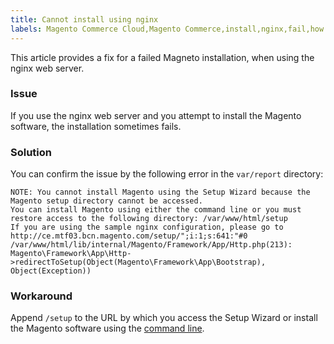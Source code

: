 ```yaml
---
title: Cannot install using nginx
labels: Magento Commerce Cloud,Magento Commerce,install,nginx,fail,how to
---
```


This article provides a fix for a failed Magneto installation, when using the nginx web server.

### Issue

If you use the nginx web server and you attempt to install the Magento software, the installation sometimes fails.

### Solution

You can confirm the issue by the following error in the `` var/report `` directory:

<pre><code class="language-php">NOTE: You cannot install Magento using the Setup Wizard because the Magento setup directory cannot be accessed.
You can install Magento using either the command line or you must restore access to the following directory: /var/www/html/setup
If you are using the sample nginx configuration, please go to http://ce.mtf03.bcn.magento.com/setup/";i:1;s:641:"#0 /var/www/html/lib/internal/Magento/Framework/App/Http.php(213): Magento\Framework\App\Http->redirectToSetup(Object(Magento\Framework\App\Bootstrap), Object(Exception))</code></pre>

<h3 id="workaround">Workaround</h3>

Append `` /setup `` to the URL by which you access the Setup Wizard or install the Magento software using the [command line](https://devdocs.magento.com/guides/v2.3/install-gde/install/cli/install-cli.html).